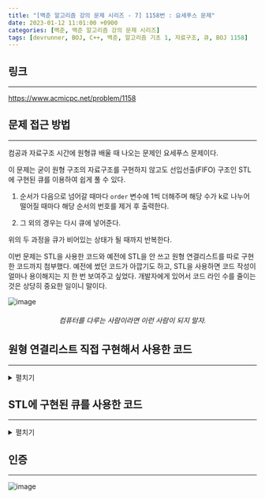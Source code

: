 ```yaml
---
title: "[백준 알고리즘 강의 문제 시리즈 - 7] 1158번 : 요세푸스 문제"
date: 2023-01-12 11:01:00 +0900
categories: [백준, 백준 알고리즘 강의 문제 시리즈]
tags: [devrunner, BOJ, C++, 백준, 알고리즘 기초 1, 자료구조, 큐, BOJ 1158]
---
```


## 링크

---

<https://www.acmicpc.net/problem/1158>

## 문제 접근 방법

---

컴공과 자료구조 시간에 원형큐 배울 때 나오는 문제인 요세푸스 문제이다.

이 문제는 굳이 원형 구조의 자료구조를 구현하지 않고도 선입선출(FIFO) 구조인 STL에 구현된 큐를 이용하여 쉽게 풀 수 있다.

1. 순서가 다음으로 넘어갈 때마다 `order` 변수에 1씩 더해주며 해당 수가 k로 나누어 떨어질 때마다 해당 순서의 번호를 제거 후 출력한다.

2. 그 외의 경우는 다시 큐에 넣어준다.

위의 두 과정을 큐가 비어있는 상태가 될 때까지 반복한다.

이번 문제는 STL을 사용한 코드와 예전에 STL을 안 쓰고 원형 연결리스트를 따로 구현한 코드까지 첨부했다.
예전에 썼던 코드가 아깝기도 하고, STL을 사용하면 코드 작성이 얼마나 용이해지는 지 한 번 보여주고 싶었다.
개발자에게 있어서 코드 라인 수를 줄이는 것은 상당히 중요한 일이니 말이다.

![image](https://user-images.githubusercontent.com/87963766/211946409-44d24261-3cab-4813-b87e-386f276361bc.png)

###### <center>컴퓨터를 다루는 사람이라면 이런 사람이 되지 말자.<center>

## 원형 연결리스트 직접 구현해서 사용한 코드

---

<details>
<summary>펼치기</summary>
<div markdown="1">

```cpp
#include <bits/stdc++.h>
using namespace std;

class CDLL {
  struct node {
    int num;
    node *prev, *next;
  };
  using link = node *;

  link head;

public:
  CDLL();
  void Add(int x);
  void Delete(int x);
  int Empty();
  void Josephus(int n, int k);
  void Display();
  ~CDLL();
};

int main() {
  int n, k;
  cin >> n >> k;

  CDLL ring;

  for (int i = 1; i <= n; i++) {
    ring.Add(i);
  }

  ring.Josephus(n, k);

  return 0;
}

CDLL::CDLL() : head(new node) {
  head->prev = head;
  head->next = head;
}

void CDLL::Add(int x) {
  link tmp = new node;
  tmp->num = x;

  if (Empty()) {
    tmp->next = tmp;
    tmp->prev = tmp;

    head->next = tmp;
  } else {
    tmp->prev = head->next->prev;
    tmp->next = head->next;

    head->next->prev->next = tmp;
    head->next->prev = tmp;
  }
}

void CDLL::Delete(int x) {
  if (Empty()) {
    return;
  }

  link i = head->next;
  do {
    if (i->num == x) {
      if (i == head->next) {
        if (head->next->next == head->next) {
          head->next = head;
        } else {
          head->next = i->next;
        }
      }
      i->prev->next = i->next;
      i->next->prev = i->prev;
      delete i;
      return;
    }

    i = i->next;
  } while (i != head->next);
}

int CDLL::Empty() {
  if (head->next == head) {
    return 1;
  } else {
    return 0;
  }
}

void CDLL::Josephus(int n, int k) {
  int order = 0;
  link cur = head;

  cout << "<";

  while (!Empty()) {
    cur = cur->next;
    order += 1;

    if (order == k) {
      order = 0;
      cur = cur->prev;
      cout << cur->next->num;
      Delete(cur->next->num);
      if (Empty()) {
        cout << ">";
      } else {
        cout << ", ";
      }
    }
  }
  cout << endl;
}

void CDLL::Display() {
  link tmp = head->next;

  do {
    cout << tmp->num << " ";
    tmp = tmp->next;
  } while (tmp != head->next);
  cout << endl;
}

CDLL::~CDLL() {
  head->next->prev->next = NULL;

  while (head) {
    link tmp = head;
    head = head->next;
    delete tmp;
  }
}
```

</div>
</details>

## STL에 구현된 큐를 사용한 코드

---

<details>
<summary>펼치기</summary>
<div markdown="1">

```cpp
#include <bits/stdc++.h>
using namespace std;

int n, k;

void Josephus() {
  queue<int> ring;
  // 순서
  int order = 1;

  // 1부터 n까지 큐에 넣기
  for (int i = 1; i <= n; ++i) {
    ring.push(i);
  }

  cout << '<';
  while (!ring.empty()) {
    // 큐의 가장 앞 원소를 임시 변수에 저장
    int tmp = ring.front();

    ring.pop();

    // k번째 번호 제거 후 출력
    if (order % k == 0) {
      cout << tmp;
      if (!ring.empty()) {
        cout << ", ";
      }
    } else {
      ring.push(tmp);
    }

    order++;
  }

  cout << '>';
}

int main() {
  cin >> n >> k;

  Josephus();

  return 0;
}
```

</div>
</details>

## 인증

---

![image](https://user-images.githubusercontent.com/87963766/211957241-79a4439a-2aa8-4130-8222-a5f990804aec.png)
